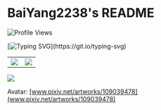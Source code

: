 # BaiYang2238's README
![Profile Views](https://komarev.com/ghpvc/?username=BaiYang2238&color=red)

[![Typing SVG](https://readme-typing-svg.demolab.com/?lines=Le+progrès+est+le+but,;l’idéal+est+le+type.)](https://git.io/typing-svg)

<a href="https://github.com/BaiYang2238">
    <table>
        <tr>
            <td>
                <img align="center" src="https://github-readme-stats.vercel.app/api?username=BaiYang2238&show_icons=true&hide_border=true&icon_color=ffca28&title_color=ffa000" />
            </td>
            <td>
                <img align="center" src="https://github-readme-streak-stats.herokuapp.com/?user=BaiYang2238" />
            </td>
        </tr>
    </table>
</a>

<img align="center" src="https://github-readme-stats.vercel.app/api/top-langs/?username=BaiYang2238&layout=compact&hide_border=true&title_color=ffa000" />

Avatar: [www.pixiv.net/artworks/109039478](www.pixiv.net/artworks/109039478)